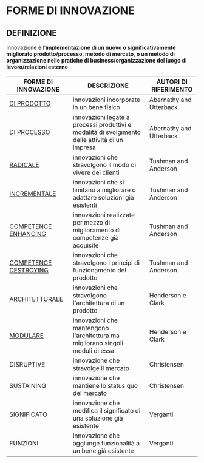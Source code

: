 # FORME DI INNOVAZIONE

## DEFINIZIONE 

Innovazione è l’**implementazione di un nuovo o significativamente migliorato prodotto/processo, metodo di mercato, o un metodo di organizzazione nelle pratiche di business/organizzazione del luogo di lavoro/relazioni esterne**

| FORME DI INNOVAZIONE  | DESCRIZIONE                                                                                     | AUTORI DI RIFERIMENTO   |
| --------------------- | ----------------------------------------------------------------------------------------------- | ----------------------- |
| [DI PRODOTTO](INNOVAZIONE%20DI%20PRODOTTO%20E%20DI%20PROCESSO.md)           | innovazioni incorporate in un bene fisico                                                       | Abernathy and Utterback |
| [DI PROCESSO](INNOVAZIONE%20DI%20PRODOTTO%20E%20DI%20PROCESSO.md)           | innovazioni legate a processi produttivi e modalità di svolgimento delle attività di un impresa | Abernathy and Utterback |
| [RADICALE](INNOVAZIONE%20RADICALE%20E%20INCREMENTALE.md)              | innovazioni che stravolgono il modo di vivere dei clienti                                       | Tushman and Anderson    |
| [INCREMENTALE](INNOVAZIONE%20RADICALE%20E%20INCREMENTALE.md)          | innovazioni che si limitano a migliorare o adattare soluzioni già esistenti                     | Tushman and Anderson    |
| [COMPETENCE ENHANCING](INNOVAZIONE%20COMPETENCE%20DESTROYING%20E%20ENHANCING.md)  | innovazioni realizzate per mezzo di miglioramento di competenze già acquisite                   | Tushman and Anderson    |
| [COMPETENCE DESTROYING](INNOVAZIONE%20COMPETENCE%20DESTROYING%20E%20ENHANCING.md) | innovazioni che stravolgono i principi di funzionamento del prodotto                            | Tushman and Anderson    |
| [ARCHITETTURALE](INNOVAZIONE%20ARCHITETTURALE%20E%20MODULARE.md)        | innovazioni che stravolgono l'architettura di un prodotto                                       | Henderson e Clark       |
| [MODULARE](INNOVAZIONE%20ARCHITETTURALE%20E%20MODULARE.md)              | innovazioni che mantengono l'architettura ma migliorano singoli moduli di essa                  | Henderson e Clark       |
| DISRUPTIVE            | innovazione che stravolge il mercato                                                            | Christensen             |
| SUSTAINING            | innovazione che mantiene lo status quo del mercato                                              | Christensen             |
| SIGNIFICATO           | innovazione che modifica il significato di una soluzione già esistente                          | Verganti                |
| FUNZIONI              | innovazione che aggiunge funzionalità a un bene già esistente                                   | Verganti                |                      |                                                                                                 |                         |
